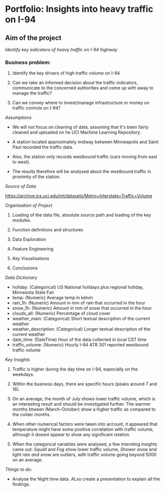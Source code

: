 # Portfolio: Insights into heavy traffic on I-94

## Aim of the project 

*Identify key indicators of heavy traffic on I-94 highway*

### Business problem: 

1. Identify the key drivers of high traffic volume on I-94

2. Can we take an informed decision about the traffic indicators, communicate to the concerned authorities and come up with away to manage the traffic?

3. Can we convey where to invest/manage infrastructure or money on traffic controls on I-94?

*Assumptions*

- We will not focus on cleaning of data, assuming that it's been fairly cleaned and uploaded on he UCI Machine Learning Repository.

- A station located approximately midway between Minneapolis and Saint Paul recorded the traffic data. 

- Also, the station only records westbound traffic (cars moving from east to west).

- The results therefore will be analysed about the westbound traffic in proximity of the station.


*Source of Data*

https://archive.ics.uci.edu/ml/datasets/Metro+Interstate+Traffic+Volume

*Organisation of Project*

1. Loading of the data file, absolute source path and loading of the key modules.

2. Function definitions and structures

3. Data Exploration

4. Feature Engineering

5. Key Visualisations

6. Conclusions

*Data Dictionary*

- holiday: (Categorical) US National holidays plus regional holiday, Minnesota State Fair
- temp: (Numeric) Average temp in kelvin
- rain_1h: (Numeric) Amount in mm of rain that occurred in the hour
- snow_1h: (Numeric) Amount in mm of snow that occurred in the hour
- clouds_all: (Numeric) Percentage of cloud cover
- weather_main: (Categorical) Short textual description of the current weather
- weather_description: (Categorical) Longer textual description of the current weather
- date_time: (DateTime) Hour of the data collected in local CST time
- traffic_volume: (Numeric) Hourly I-94 ATR 301 reported westbound traffic volume


*Key Insights*

1. Traffic is higher during the day time on I-94, especially on the weekdays.

2. Within the business days, there are specific hours (peaks around 7 and 16).

3. On an average, the month of July shows lower traffic volume, which is an interesting result and should be investigated further. The warmer months btween (March-October) show a higher traffic as compared to the colder months.

4. When other numerical factors were taken into account, it appeared that temperature might have some positive correlation with traffic volume, although it doesnt appear to show any significant relation.

5. When the categorical variables were analysed, a few intersting insights came out: *Squall* and *Fog* show lower traffic volume, *Shower snow* and *light rain and snow* are outliers, with traffic volume going beyond 5000 on an average.

*Things to do*:

- Analyse the Night time data. ALso create a presentation to explain all the findings.




